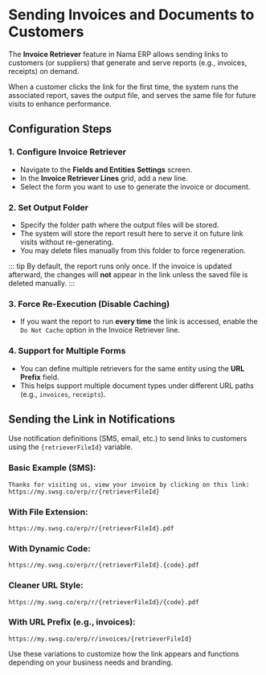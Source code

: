 # Sending Invoices and Documents to Customers

The **Invoice Retriever** feature in Nama ERP allows sending links to customers (or suppliers) that generate and serve reports (e.g., invoices, receipts) on demand.

When a customer clicks the link for the first time, the system runs the associated report, saves the output file, and serves the same file for future visits to enhance performance.

## Configuration Steps

### 1. Configure Invoice Retriever

* Navigate to the **Fields and Entities Settings** screen.
* In the **Invoice Retriever Lines** grid, add a new line.
* Select the form you want to use to generate the invoice or document.

### 2. Set Output Folder

* Specify the folder path where the output files will be stored.
* The system will store the report result here to serve it on future link visits without re-generating.
* You may delete files manually from this folder to force regeneration.

::: tip
By default, the report runs only once. If the invoice is updated afterward, the changes will **not** appear in the link unless the saved file is deleted manually.
:::

### 3. Force Re-Execution (Disable Caching)

* If you want the report to run **every time** the link is accessed, enable the `Do Not Cache` option in the Invoice Retriever line.

### 4. Support for Multiple Forms

* You can define multiple retrievers for the same entity using the **URL Prefix** field.
* This helps support multiple document types under different URL paths (e.g., `invoices`, `receipts`).

## Sending the Link in Notifications

Use notification definitions (SMS, email, etc.) to send links to customers using the `{retrieverFileId}` variable.

### Basic Example (SMS):

```
Thanks for visiting us, view your invoice by clicking on this link:
https://my.swsg.co/erp/r/{retrieverFileId}
```

### With File Extension:

```
https://my.swsg.co/erp/r/{retrieverFileId}.pdf
```

### With Dynamic Code:

```
https://my.swsg.co/erp/r/{retrieverFileId}.{code}.pdf
```

### Cleaner URL Style:

```
https://my.swsg.co/erp/r/{retrieverFileId}/{code}.pdf
```

### With URL Prefix (e.g., invoices):

```
https://my.swsg.co/erp/r/invoices/{retrieverFileId}
```

Use these variations to customize how the link appears and functions depending on your business needs and branding.
